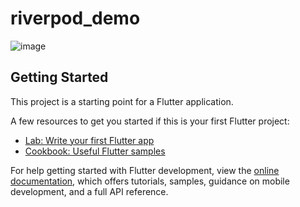 # riverpod_demo

![image](https://github.com/pheromone/Flutter_learn_demo/blob/master/%E5%85%B6%E4%BB%96/state%E7%AE%A1%E7%90%86/riverpod_demo/result.gif) <br/>

## Getting Started

This project is a starting point for a Flutter application.

A few resources to get you started if this is your first Flutter project:

- [Lab: Write your first Flutter app](https://docs.flutter.dev/get-started/codelab)
- [Cookbook: Useful Flutter samples](https://docs.flutter.dev/cookbook)

For help getting started with Flutter development, view the
[online documentation](https://docs.flutter.dev/), which offers tutorials,
samples, guidance on mobile development, and a full API reference.
